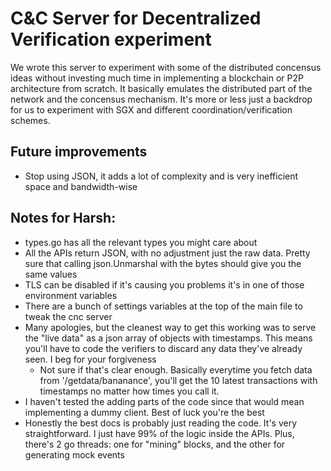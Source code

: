# C&C Server for Decentralized Verification experiment

We wrote this server to experiment with some of the distributed concensus ideas without investing much time in implementing a blockchain or P2P architecture from scratch.
It basically emulates the distributed part of the network and the concensus mechanism. 
It's more or less just a backdrop for us to experiment with SGX and different coordination/verification schemes.

## Future improvements
- Stop using JSON, it adds a lot of complexity and is very inefficient space and bandwidth-wise

## Notes for Harsh:
- types.go has all the relevant types you might care about
- All the APIs return JSON, with no adjustment just the raw data. Pretty sure that calling json.Unmarshal with the bytes should give you the same values
- TLS can be disabled if it's causing you problems it's in one of those environment variables
- There are a bunch of settings variables at the top of the main file to tweak the cnc server
- Many apologies, but the cleanest way to get this working was to serve the "live data" as a json array of objects with timestamps. This means you'll have to code the verifiers to discard any data they've already seen. I beg for your forgiveness
    - Not sure if that's clear enough. Basically everytime you fetch data from '/getdata/bananance', you'll get the 10 latest transactions with timestamps no matter how times you call it.
- I haven't tested the adding parts of the code since that would mean implementing a dummy client. Best of luck you're the best
- Honestly the best docs is probably just reading the code. It's very straightforward. I just have 99% of the logic inside the APIs. Plus, there's 2 go threads: one for "mining" blocks, and the other for generating mock events
